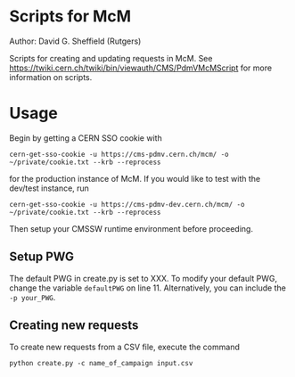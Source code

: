 Scripts for McM
===============

Author: David G. Sheffield (Rutgers)

Scripts for creating and updating requests in McM. See https://twiki.cern.ch/twiki/bin/viewauth/CMS/PdmVMcMScript for more information on scripts.

# Usage

Begin by getting a CERN SSO cookie with

`cern-get-sso-cookie -u https://cms-pdmv.cern.ch/mcm/ -o ~/private/cookie.txt --krb --reprocess`

for the production instance of McM. If you would like to test with the dev/test instance, run

`cern-get-sso-cookie -u https://cms-pdmv-dev.cern.ch/mcm/ -o ~/private/cookie.txt --krb --reprocess`

Then setup your CMSSW runtime environment before proceeding.

## Setup PWG

The default PWG in create.py is set to XXX. To modify your default PWG, change the variable `defaultPWG` on line 11. Alternatively, you can include the `-p your_PWG`.

## Creating new requests

To create new requests from a CSV file, execute the command

`python create.py -c name_of_campaign input.csv`
